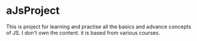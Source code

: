 # aJsProject

This is project for learning and practise all the basics and advance concepts of JS.
I don't own the content. it is based from various courses.
